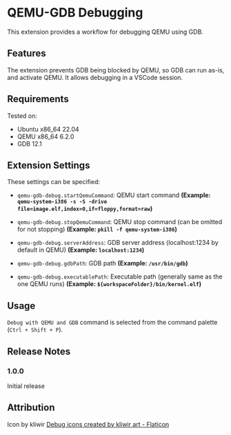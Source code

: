 # QEMU-GDB Debugging

This extension provides a workflow for debugging QEMU using GDB.

## Features

The extension prevents GDB being blocked by QEMU, so GDB can run as-is, and activate QEMU. It allows debugging in a VSCode session.

## Requirements

Tested on:
* Ubuntu x86_64 22.04
* QEMU x86_64 6.2.0
* GDB 12.1

## Extension Settings

These settings can be specified:
* `qemu-gdb-debug.startQemuCommand`: QEMU start command **(Example: `qemu-system-i386 -s -S -drive file=image.elf,index=0,if=floppy,format=raw`)**

* `qemu-gdb-debug.stopQemuCommand`: QEMU stop command (can be omitted for not stopping) **(Example: `pkill -f qemu-system-i386`)**

* `qemu-gdb-debug.serverAddress`: GDB server address (localhost:1234 by default in QEMU) **(Example: `localhost:1234`)**

* `qemu-gdb-debug.gdbPath`: GDB path **(Example: `/usr/bin/gdb`)**

* `qemu-gdb-debug.executablePath`: Executable path (generally same as the one QEMU runs) **(Example: `${workspaceFolder}/bin/kernel.elf`)**

## Usage
`Debug with QEMU and GDB` command is selected from the command palette (`Ctrl + Shift + P`).

## Release Notes

### 1.0.0

Initial release

## Attribution
Icon by kliwir
<a href="https://www.flaticon.com/free-icons/debug" title="debug icons">Debug icons created by kliwir art - Flaticon</a>
